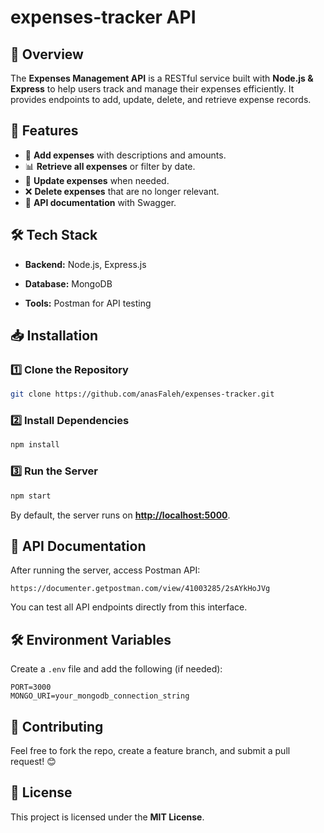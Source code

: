 # expenses-tracker API


## 📌 Overview

The **Expenses Management API** is a RESTful service built with **Node.js & Express** to help users track and manage their expenses efficiently. It provides endpoints to add, update, delete, and retrieve expense records.

## 🚀 Features

- 📝 **Add expenses** with descriptions and amounts.
- 📊 **Retrieve all expenses** or filter by date.
- 🔄 **Update expenses** when needed.
- ❌ **Delete expenses** that are no longer relevant.
- 📜 **API documentation** with Swagger.

## 🛠️ Tech Stack

- **Backend:** Node.js, Express.js

- **Database:** MongoDB&#x20;

- **Tools:** Postman for API testing

## 📥 Installation

### 1️⃣ Clone the Repository

```bash
git clone https://github.com/anasFaleh/expenses-tracker.git

```

### 2️⃣ Install Dependencies

```bash
npm install
```

### 3️⃣ Run the Server

```bash
npm start
```

By default, the server runs on **[http://localhost:5000](http://localhost:5000)**.

## 📖 API Documentation

After running the server, access Postman API:

```
https://documenter.getpostman.com/view/41003285/2sAYkHoJVg
```

You can test all API endpoints directly from this interface.

##

## 🛠️ Environment Variables

Create a `.env` file and add the following (if needed):

```env
PORT=3000
MONGO_URI=your_mongodb_connection_string
```

## 🤝 Contributing

Feel free to fork the repo, create a feature branch, and submit a pull request! 😊

## 📜 License

This project is licensed under the **MIT License**.

